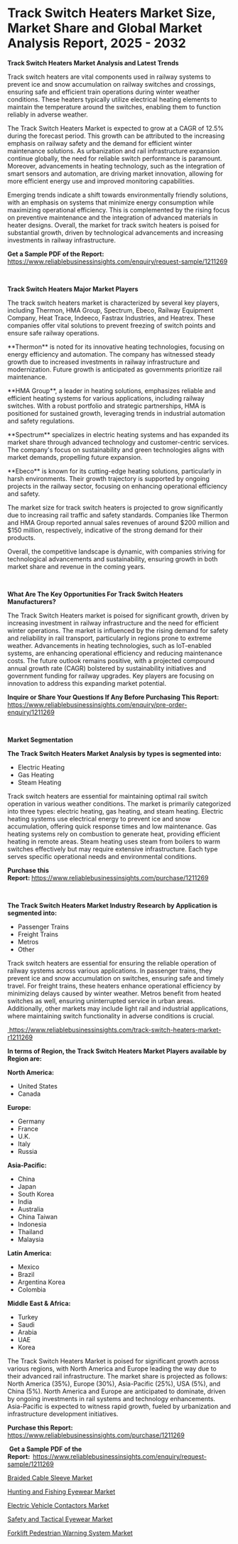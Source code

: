 <p><h1>Track Switch Heaters Market Size, Market Share and Global Market Analysis Report, 2025 - 2032</h1></p><p><strong>Track Switch Heaters Market Analysis and Latest Trends</strong></p>
<p><p>Track switch heaters are vital components used in railway systems to prevent ice and snow accumulation on railway switches and crossings, ensuring safe and efficient train operations during winter weather conditions. These heaters typically utilize electrical heating elements to maintain the temperature around the switches, enabling them to function reliably in adverse weather.</p><p>The Track Switch Heaters Market is expected to grow at a CAGR of 12.5% during the forecast period. This growth can be attributed to the increasing emphasis on railway safety and the demand for efficient winter maintenance solutions. As urbanization and rail infrastructure expansion continue globally, the need for reliable switch performance is paramount. Moreover, advancements in heating technology, such as the integration of smart sensors and automation, are driving market innovation, allowing for more efficient energy use and improved monitoring capabilities.</p><p>Emerging trends indicate a shift towards environmentally friendly solutions, with an emphasis on systems that minimize energy consumption while maximizing operational efficiency. This is complemented by the rising focus on preventive maintenance and the integration of advanced materials in heater designs. Overall, the market for track switch heaters is poised for substantial growth, driven by technological advancements and increasing investments in railway infrastructure.</p></p>
<p><strong>Get a Sample PDF of the Report:&nbsp;</strong> <a href="https://www.reliablebusinessinsights.com/enquiry/request-sample/1211269?utm_campaign=950&utm_medium=2&utm_source=Github&utm_content=ia&utm_term=24032025&utm_id=track-switch-heaters">https://www.reliablebusinessinsights.com/enquiry/request-sample/1211269</a></p>
<p>&nbsp;</p>
<p><strong>Track Switch Heaters Major Market Players</strong></p>
<p><p>The track switch heaters market is characterized by several key players, including Thermon, HMA Group, Spectrum, Ebeco, Railway Equipment Company, Heat Trace, Indeeco, Fastrax Industries, and Heatrex. These companies offer vital solutions to prevent freezing of switch points and ensure safe railway operations.</p><p>**Thermon** is noted for its innovative heating technologies, focusing on energy efficiency and automation. The company has witnessed steady growth due to increased investments in railway infrastructure and modernization. Future growth is anticipated as governments prioritize rail maintenance.</p><p>**HMA Group**, a leader in heating solutions, emphasizes reliable and efficient heating systems for various applications, including railway switches. With a robust portfolio and strategic partnerships, HMA is positioned for sustained growth, leveraging trends in industrial automation and safety regulations.</p><p>**Spectrum** specializes in electric heating systems and has expanded its market share through advanced technology and customer-centric services. The company's focus on sustainability and green technologies aligns with market demands, propelling future expansion.</p><p>**Ebeco** is known for its cutting-edge heating solutions, particularly in harsh environments. Their growth trajectory is supported by ongoing projects in the railway sector, focusing on enhancing operational efficiency and safety.</p><p>The market size for track switch heaters is projected to grow significantly due to increasing rail traffic and safety standards. Companies like Thermon and HMA Group reported annual sales revenues of around $200 million and $150 million, respectively, indicative of the strong demand for their products. </p><p>Overall, the competitive landscape is dynamic, with companies striving for technological advancements and sustainability, ensuring growth in both market share and revenue in the coming years.</p></p>
<p>&nbsp;</p>
<p><strong>What Are The Key Opportunities For Track Switch Heaters Manufacturers?</strong></p>
<p><p>The Track Switch Heaters market is poised for significant growth, driven by increasing investment in railway infrastructure and the need for efficient winter operations. The market is influenced by the rising demand for safety and reliability in rail transport, particularly in regions prone to extreme weather. Advancements in heating technologies, such as IoT-enabled systems, are enhancing operational efficiency and reducing maintenance costs. The future outlook remains positive, with a projected compound annual growth rate (CAGR) bolstered by sustainability initiatives and government funding for railway upgrades. Key players are focusing on innovation to address this expanding market potential.</p></p>
<p><strong>Inquire or Share Your Questions If Any Before Purchasing This Report:</strong> <a href="https://www.reliablebusinessinsights.com/enquiry/pre-order-enquiry/1211269?utm_campaign=950&utm_medium=2&utm_source=Github&utm_content=ia&utm_term=24032025&utm_id=track-switch-heaters">https://www.reliablebusinessinsights.com/enquiry/pre-order-enquiry/1211269</a></p>
<p>&nbsp;</p>
<p><strong>Market Segmentation</strong></p>
<p><strong>The Track Switch Heaters Market Analysis by types is segmented into:</strong></p>
<p><ul><li>Electric Heating</li><li>Gas Heating</li><li>Steam Heating</li></ul></p>
<p><p>Track switch heaters are essential for maintaining optimal rail switch operation in various weather conditions. The market is primarily categorized into three types: electric heating, gas heating, and steam heating. Electric heating systems use electrical energy to prevent ice and snow accumulation, offering quick response times and low maintenance. Gas heating systems rely on combustion to generate heat, providing efficient heating in remote areas. Steam heating uses steam from boilers to warm switches effectively but may require extensive infrastructure. Each type serves specific operational needs and environmental conditions.</p></p>
<p><strong>Purchase this Report:&nbsp;</strong><a href="https://www.reliablebusinessinsights.com/purchase/1211269?utm_campaign=950&utm_medium=2&utm_source=Github&utm_content=ia&utm_term=24032025&utm_id=track-switch-heaters">https://www.reliablebusinessinsights.com/purchase/1211269</a></p>
<p>&nbsp;</p>
<p><strong>The Track Switch Heaters Market Industry Research by Application is segmented into:</strong></p>
<p><ul><li>Passenger Trains</li><li>Freight Trains</li><li>Metros</li><li>Other</li></ul></p>
<p><p>Track switch heaters are essential for ensuring the reliable operation of railway systems across various applications. In passenger trains, they prevent ice and snow accumulation on switches, ensuring safe and timely travel. For freight trains, these heaters enhance operational efficiency by minimizing delays caused by winter weather. Metros benefit from heated switches as well, ensuring uninterrupted service in urban areas. Additionally, other markets may include light rail and industrial applications, where maintaining switch functionality in adverse conditions is crucial.</p></p>
<p><a href="https://www.reliablebusinessinsights.com/track-switch-heaters-market-r1211269?utm_campaign=950&utm_medium=2&utm_source=Github&utm_content=ia&utm_term=24032025&utm_id=track-switch-heaters">&nbsp;https://www.reliablebusinessinsights.com/track-switch-heaters-market-r1211269</a></p>
<p><strong>In terms of Region, the Track Switch Heaters Market Players available by Region are:</strong></p>
<p>
    <p> <strong> North America: </strong>
        <ul>
            <li>United States</li>
            <li>Canada</li>
        </ul>
        </p> 
    <p> <strong> Europe: </strong>
        <ul>
            <li>Germany</li>
            <li>France</li>
            <li>U.K.</li>
            <li>Italy</li>
            <li>Russia</li>
        </ul>
        </p> 
    <p> <strong> Asia-Pacific: </strong>
        <ul>
            <li>China</li>
            <li>Japan</li>
            <li>South Korea</li>
            <li>India</li>
            <li>Australia</li>
            <li>China Taiwan</li>
            <li>Indonesia</li>
            <li>Thailand</li>
            <li>Malaysia</li>
        </ul>
        </p> 
    <p> <strong> Latin America: </strong>
        <ul>
            <li>Mexico</li>
            <li>Brazil</li>
            <li>Argentina Korea</li>
            <li>Colombia</li>
        </ul>
        </p> 
    <p> <strong> Middle East & Africa: </strong>
        <ul>
            <li>Turkey</li>
            <li>Saudi</li>
            <li>Arabia</li>
            <li>UAE</li>
            <li>Korea</li>
        </ul>
    </p>
    </p>
<p><p>The Track Switch Heaters Market is poised for significant growth across various regions, with North America and Europe leading the way due to their advanced rail infrastructure. The market share is projected as follows: North America (35%), Europe (30%), Asia-Pacific (25%), USA (5%), and China (5%). North America and Europe are anticipated to dominate, driven by ongoing investments in rail systems and technology enhancements. Asia-Pacific is expected to witness rapid growth, fueled by urbanization and infrastructure development initiatives.</p></p>
<p><strong>Purchase this Report: </strong><a href="https://www.reliablebusinessinsights.com/purchase/1211269?utm_campaign=950&utm_medium=2&utm_source=Github&utm_content=ia&utm_term=24032025&utm_id=track-switch-heaters">https://www.reliablebusinessinsights.com/purchase/1211269</a></p>
<p>&nbsp;<strong>Get a Sample PDF of the Report:&nbsp;&nbsp;</strong><a href="https://www.reliablebusinessinsights.com/enquiry/request-sample/1211269?utm_campaign=950&utm_medium=2&utm_source=Github&utm_content=ia&utm_term=24032025&utm_id=track-switch-heaters">https://www.reliablebusinessinsights.com/enquiry/request-sample/1211269</a></p>
<p><strong></strong></p>
<p><p><a href="https://github.com/raaschadonle/Market-Research-Report-List-1/blob/main/braided-cable-sleeve-market.md?utm_campaign=950&utm_medium=2&utm_source=Github&utm_content=ia&utm_term=24032025&utm_id=track-switch-heaters">Braided Cable Sleeve Market</a></p><p><a href="https://github.com/aarajlyre/Market-Research-Report-List-1/blob/main/hunting-and-fishing-eyewear-market.md?utm_campaign=950&utm_medium=2&utm_source=Github&utm_content=ia&utm_term=24032025&utm_id=track-switch-heaters">Hunting and Fishing Eyewear Market</a></p><p><a href="https://github.com/ritooesiaba/Market-Research-Report-List-1/blob/main/electric-vehicle-contactors-market.md?utm_campaign=950&utm_medium=2&utm_source=Github&utm_content=ia&utm_term=24032025&utm_id=track-switch-heaters">Electric Vehicle Contactors Market</a></p><p><a href="https://github.com/palenjeppecd/Market-Research-Report-List-1/blob/main/safety-and-tactical-eyewear-market.md?utm_campaign=950&utm_medium=2&utm_source=Github&utm_content=ia&utm_term=24032025&utm_id=track-switch-heaters">Safety and Tactical Eyewear Market</a></p><p><a href="https://github.com/sawrovpipolo/Market-Research-Report-List-1/blob/main/forklift-pedestrian-warning-system-market.md?utm_campaign=950&utm_medium=2&utm_source=Github&utm_content=ia&utm_term=24032025&utm_id=track-switch-heaters">Forklift Pedestrian Warning System Market</a></p></p>